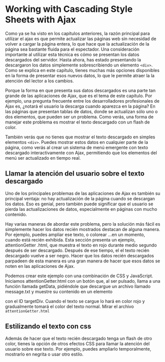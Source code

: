 # Working with Cascading Style Sheets with Ajax

Como ya se ha visto en los capítulos anteriores, la razón principal para utilizar el ajax es que permite actualizar las páginas web sin necesidad de volver a cargar la página entera, lo que hace que la actualización de la página sea bastante fluida para el espectador.
Una consideración importante al utilizar esta técnica es cómo se presentan los datos descargados del servidor. Hasta ahora, has estado presentando la descargaron los datos simplemente sobrescribiendo un elemento `<div>`. Como se explica en este capítulo, tienes muchas más opciones disponibles en la forma de presentar esos nuevos datos, lo que le permite atraer la la atención del lector a los cambios.

Porque la forma en que presenta sus datos descargados es una parte tan grande de las aplicaciones de Ajax, que es el tema de este capítulo. Por ejemplo, una pregunta frecuente entre los desarrolladores profesionales de Ajax es, ¿notará el usuario la descarga cuando aparezca en la página? En las páginas que
presentan tablas de datos, donde se actualizan sólo uno o dos elementos, que pueden ser un problema. Como verás, una forma de manejar este problema es mostrar el texto descargado con un flash de color.

También verás que no tienes que mostrar el texto descargado en simples elementos `<div>`.
Puedes mostrar estos datos en cualquier parte de la página, como verás al crear un sistema de menú emergente con texto descargado interactivamente con Ajax, permitiendo que los elementos del menú
ser actualizado en tiempo real.

## Llamar la atención del usuario sobre el texto descargado

Uno de los principales problemas de las aplicaciones de Ajax es también su principal ventaja: no hay actualización de la página cuando se descargan los datos. Eso es genial, pero también puede significar que el usuario se pierda las actualizaciones de datos, especialmente en páginas con mucho contenido.

Hay varias maneras de abordar este problema, pero la solución más fácil es simplemente hacer los datos recién mostrados destacan de alguna manera. Por ejemplo, puedes ampliar ese texto, o colorear ...en un momento, cuando está recién exhibida. Esta sección presenta un ejemplo, attentionGetter .html, que muestra el texto en rojo durante medio segundo después de ser descargado. Después de ese tiempo, el el texto recién descargado vuelve a ser negro. Hacer que los datos recién descargados parpadeen de esta manera es una gran manera de hacer que esos datos se noten en las aplicaciones de Ajax.

Podemos crear este ejemplo con una combinación de CSS y JavaScript. Iniciamos attentionGetter.html con un botón que, al ser pulsado, llama a una función llamada getData, pidiéndole que descargue un archivo llamado message.txt y muestre su contenido en un elemento <div> con el ID targetDiv. Cuando el texto se cargue lo hará en color rojo y gradualmente tomará el color del texto normal. Mirar el archivo `attentionGetter.html`

## Estilizando el texto con css

Además de hacer que el texto recién descargado tenga un flash de otro color, tienes la opción de otros efectos CSS para llamar la atención del usuario sobre ese texto. Por ejemplo, puedes ampliarlo temporalmente, mostrarlo en negrita o usar otro estilo.

